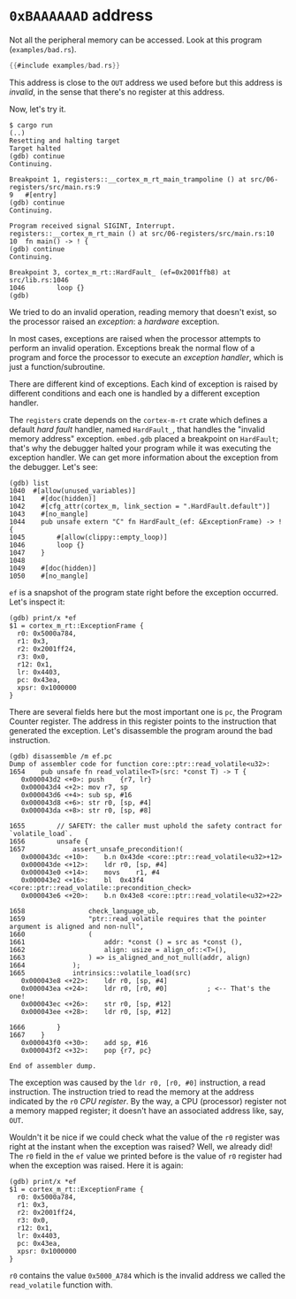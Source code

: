 # `0xBAAAAAAD` address

Not all the peripheral memory can be accessed. Look at this program (`examples/bad.rs`).

```rust
{{#include examples/bad.rs}}
```

This address is close to the `OUT` address we used before but this address is *invalid*, in the
sense that there's no register at this address.

Now, let's try it.

``` console
$ cargo run
(..)
Resetting and halting target
Target halted
(gdb) continue
Continuing.

Breakpoint 1, registers::__cortex_m_rt_main_trampoline () at src/06-registers/src/main.rs:9
9	#[entry]
(gdb) continue
Continuing.

Program received signal SIGINT, Interrupt.
registers::__cortex_m_rt_main () at src/06-registers/src/main.rs:10
10	fn main() -> ! {
(gdb) continue
Continuing.

Breakpoint 3, cortex_m_rt::HardFault_ (ef=0x2001ffb8) at src/lib.rs:1046
1046	    loop {}
(gdb) 
```

We tried to do an invalid operation, reading memory that doesn't exist, so the processor raised an
*exception*: a *hardware* exception.

In most cases, exceptions are raised when the processor attempts to perform an invalid operation.
Exceptions break the normal flow of a program and force the processor to execute an *exception
handler*, which is just a function/subroutine.

There are different kind of exceptions. Each kind of exception is raised by different conditions and
each one is handled by a different exception handler.

The `registers` crate depends on the `cortex-m-rt` crate which defines a default *hard fault*
handler, named `HardFault_`, that handles the "invalid memory address" exception. `embed.gdb` placed
a breakpoint on `HardFault`; that's why the debugger halted your program while it was executing the
exception handler.  We can get more information about the exception from the debugger. Let's see:

```
(gdb) list
1040  #[allow(unused_variables)]
1041	#[doc(hidden)]
1042	#[cfg_attr(cortex_m, link_section = ".HardFault.default")]
1043	#[no_mangle]
1044	pub unsafe extern "C" fn HardFault_(ef: &ExceptionFrame) -> ! {
1045	    #[allow(clippy::empty_loop)]
1046	    loop {}
1047	}
1048	
1049	#[doc(hidden)]
1050	#[no_mangle]
```

`ef` is a snapshot of the program state right before the exception occurred. Let's inspect it:

```
(gdb) print/x *ef
$1 = cortex_m_rt::ExceptionFrame {
  r0: 0x5000a784,
  r1: 0x3,
  r2: 0x2001ff24,
  r3: 0x0,
  r12: 0x1,
  lr: 0x4403,
  pc: 0x43ea,
  xpsr: 0x1000000
}
```

There are several fields here but the most important one is `pc`, the Program Counter register.  The
address in this register points to the instruction that generated the exception. Let's disassemble
the program around the bad instruction.

```
(gdb) disassemble /m ef.pc
Dump of assembler code for function core::ptr::read_volatile<u32>:
1654	pub unsafe fn read_volatile<T>(src: *const T) -> T {
   0x000043d2 <+0>:	push	{r7, lr}
   0x000043d4 <+2>:	mov	r7, sp
   0x000043d6 <+4>:	sub	sp, #16
   0x000043d8 <+6>:	str	r0, [sp, #4]
   0x000043da <+8>:	str	r0, [sp, #8]

1655	    // SAFETY: the caller must uphold the safety contract for `volatile_load`.
1656	    unsafe {
1657	        assert_unsafe_precondition!(
   0x000043dc <+10>:	b.n	0x43de <core::ptr::read_volatile<u32>+12>
   0x000043de <+12>:	ldr	r0, [sp, #4]
   0x000043e0 <+14>:	movs	r1, #4
   0x000043e2 <+16>:	bl	0x43f4 <core::ptr::read_volatile::precondition_check>
   0x000043e6 <+20>:	b.n	0x43e8 <core::ptr::read_volatile<u32>+22>

1658	            check_language_ub,
1659	            "ptr::read_volatile requires that the pointer argument is aligned and non-null",
1660	            (
1661	                addr: *const () = src as *const (),
1662	                align: usize = align_of::<T>(),
1663	            ) => is_aligned_and_not_null(addr, align)
1664	        );
1665	        intrinsics::volatile_load(src)
   0x000043e8 <+22>:	ldr	r0, [sp, #4]
   0x000043ea <+24>:	ldr	r0, [r0, #0]          ; <-- That's the one!
   0x000043ec <+26>:	str	r0, [sp, #12]
   0x000043ee <+28>:	ldr	r0, [sp, #12]

1666	    }
1667	}
   0x000043f0 <+30>:	add	sp, #16
   0x000043f2 <+32>:	pop	{r7, pc}

End of assembler dump.

```

The exception was caused by the `ldr r0, [r0, #0]` instruction, a read instruction. The instruction
tried to read the memory at the address indicated by the `r0` *CPU register*. By the way, a CPU
(processor) register not a memory mapped register; it doesn't have an associated address like, say,
`OUT`.

Wouldn't it be nice if we could check what the value of the `r0` register was right at the instant
when the exception was raised? Well, we already did! The `r0` field in the `ef` value we printed
before is the value of `r0` register had when the exception was raised. Here it is again:

```
(gdb) print/x *ef
$1 = cortex_m_rt::ExceptionFrame {
  r0: 0x5000a784,
  r1: 0x3,
  r2: 0x2001ff24,
  r3: 0x0,
  r12: 0x1,
  lr: 0x4403,
  pc: 0x43ea,
  xpsr: 0x1000000
}
```

`r0` contains the value `0x5000_A784` which is the invalid address we called the `read_volatile`
function with.

